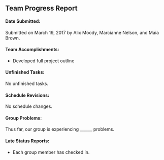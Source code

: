 ## **Team Progress Report**

#### **Date Submitted:**

Submitted on March 19, 2017 by Alix Moody, Marcianne Nelson, and Maia Brown. 

#### **Team Accomplishments:**

* Developed full project outline

#### **Unfinished Tasks:**

No unfinished tasks. 

#### **Schedule Revisions:**

No schedule changes.  

#### **Group Problems:**

Thus far, our group is experiencing ______ problems.   

#### **Late Status Reports:**

* Each group member has checked in. 
